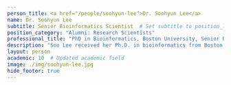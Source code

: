 ```yaml
---
person_title: <a href="/people/soohyun-lee">Dr. Soohyun Lee</a>
name: Dr. Soohyun Lee
subtitle: Senior Bioinformatics Scientist  # Set subtitle to position_link_text
position_category: "Alumni: Research Scientists"
professional_title: "PhD in Bioinformatics, Boston University, Senior Bioinformatics Scientist (2012-2021), Senior Bioinformatics Scientist I, Exact Sciences"
description: "Soo Lee received her Ph.D. in bioinformatics from Boston University in 2009. (Ph.D advisors :Zhiping Weng, Simon Kasif, Charles Cantor). She is currently working as part of the 4DNucleome Data Coordination and Integration Center, setting up automated genomic workflows on the Amazon Cloud using Docker, Common Workflow Language (CWL) and Workflow Description Language (WDL). She is a main developer of Tibanna, a workflow manager for AWS cloud. She also wrote Pairix, a fast random access tool for 2D genomic positions.Previously, she developed EMSAR, a software program for quantifying mRNA transcripts from RNA-seq data. She also participated in the study of transcriptomics in various biological contexts such as comparison of embryonic stem cells and induced pluripotent stem cells, detecting translation initiation sites genomewide, or analysis of mutation rates in single neurons. Earlier, she developed software tools for analyzing high throughput-sequencing of small RNAs for the studies of siRNAs and piRNAs in fruit fly (2008-2009), in collaboration with Phil Zamore at UMMS.GitHub Reposhttps://github.com/4dn-dcic/tibannahttps://github.com/4dn-dcic/pairixhttps://github.com/4dn-dcic/Rpairixhttps://github.com/4dn-dcic/docker-4dn-hichttps://github.com/parklab/emsarPublicationshttps://scholar.google.com/citations?user=kvNet-8AAAAJ&hl=en&oi=ao"
layout: person
academic: 10  # Updated academic field
image: ./img/soohyun-lee.jpg
hide_footer: true
---
```

